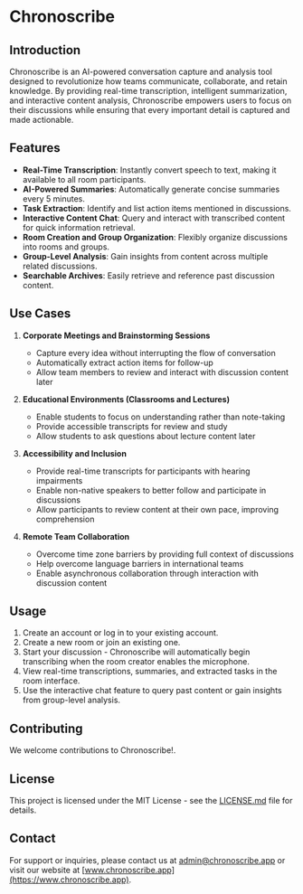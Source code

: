 # Chronoscribe

## Introduction

Chronoscribe is an AI-powered conversation capture and analysis tool designed to revolutionize how teams communicate, collaborate, and retain knowledge. By providing real-time transcription, intelligent summarization, and interactive content analysis, Chronoscribe empowers users to focus on their discussions while ensuring that every important detail is captured and made actionable.

## Features

- **Real-Time Transcription**: Instantly convert speech to text, making it available to all room participants.
- **AI-Powered Summaries**: Automatically generate concise summaries every 5 minutes.
- **Task Extraction**: Identify and list action items mentioned in discussions.
- **Interactive Content Chat**: Query and interact with transcribed content for quick information retrieval.
- **Room Creation and Group Organization**: Flexibly organize discussions into rooms and groups.
- **Group-Level Analysis**: Gain insights from content across multiple related discussions.
- **Searchable Archives**: Easily retrieve and reference past discussion content.

## Use Cases

1. **Corporate Meetings and Brainstorming Sessions**
   - Capture every idea without interrupting the flow of conversation
   - Automatically extract action items for follow-up
   - Allow team members to review and interact with discussion content later

2. **Educational Environments (Classrooms and Lectures)**
   - Enable students to focus on understanding rather than note-taking
   - Provide accessible transcripts for review and study
   - Allow students to ask questions about lecture content later

3. **Accessibility and Inclusion**
   - Provide real-time transcripts for participants with hearing impairments
   - Enable non-native speakers to better follow and participate in discussions
   - Allow participants to review content at their own pace, improving comprehension

4. **Remote Team Collaboration**
   - Overcome time zone barriers by providing full context of discussions
   - Help overcome language barriers in international teams
   - Enable asynchronous collaboration through interaction with discussion content


## Usage

1. Create an account or log in to your existing account.
2. Create a new room or join an existing one.
3. Start your discussion - Chronoscribe will automatically begin transcribing when the room creator enables the microphone.
4. View real-time transcriptions, summaries, and extracted tasks in the room interface.
5. Use the interactive chat feature to query past content or gain insights from group-level analysis.


## Contributing

We welcome contributions to Chronoscribe!.

## License

This project is licensed under the MIT License - see the [LICENSE.md](LICENSE.md) file for details.

## Contact

For support or inquiries, please contact us at admin@chronoscribe.app or visit our website at [www.chronoscribe.app](https://www.chronoscribe.app).
